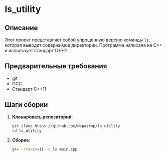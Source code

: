 # ls_utility

## Описание
Этот проект представляет собой упрощенную версию команды `ls`, которая выводит содержимое директории. Программа написана на C++ и использует стандарт C++11.

## Предварительные требования

- git
- GCC
- Стандарт C++11

## Шаги сборки

1. **Клонировать репозиторий**:

   ```bash
   git clone https://github.com/Nepatrop/ls_utility
   cd ls_utility
   ```

2. **Сборка**:

    ```bash
    g++ -std=c++11 -o ls main.cpp
    ```
